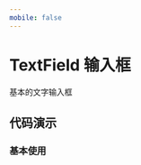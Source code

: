 ```yaml
---
mobile: false
---
```

# TextField 输入框

基本的文字输入框


## 代码演示


### 基本使用

<code src="../../packages/wonder-ui/src/TextField/demo/demo1.tsx"></code>
